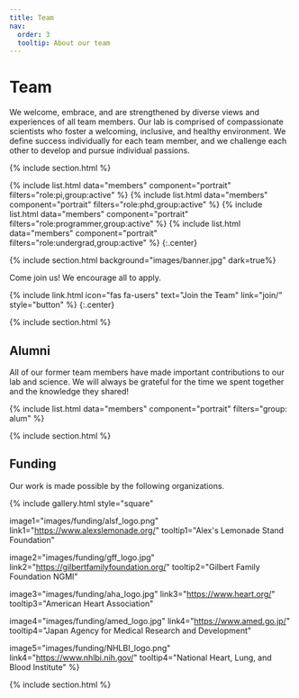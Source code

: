 ```yaml
---
title: Team
nav:
  order: 3
  tooltip: About our team
---
```


# <i class="fas fa-users"></i>Team

We welcome, embrace, and are strengthened by diverse views and experiences of all team members.
Our lab is comprised of compassionate scientists who foster a welcoming, inclusive, and healthy environment.
We define success individually for each team member, and we challenge each other to develop and pursue individual passions.

{% include section.html %}

{%
  include list.html
  data="members"
  component="portrait"
  filters="role:pi,group:active"
%}
{%
  include list.html
  data="members"
  component="portrait"
  filters="role:phd,group:active"
%}
{%
  include list.html
  data="members"
  component="portrait"
  filters="role:programmer,group:active"
%}
{%
  include list.html
  data="members"
  component="portrait"
  filters="role:undergrad,group:active"
%}
{:.center}

{% include section.html background="images/banner.jpg" dark=true%}

Come join us!
We encourage all to apply.

{%
  include link.html
  icon="fas fa-users"
  text="Join the Team"
  link="join/"
  style="button"
%}
{:.center}

{% include section.html %}

## Alumni

All of our former team members have made important contributions to our lab and science.
We will always be grateful for the time we spent together and the knowledge they shared!

{% include list.html data="members" component="portrait" filters="group: alum" %}

{% include section.html %}

## Funding

Our work is made possible by the following organizations.

{%
  include gallery.html
  style="square"

  image1="images/funding/alsf_logo.png"
  link1="https://www.alexslemonade.org/"
  tooltip1="Alex's Lemonade Stand Foundation"

  image2="images/funding/gff_logo.jpg"
  link2="https://gilbertfamilyfoundation.org/"
  tooltip2="Gilbert Family Foundation NGMI"

  image3="images/funding/aha_logo.jpg"
  link3="https://www.heart.org/"
  tooltip3="American Heart Association"

  image4="images/funding/amed_logo.jpg"
  link4="https://www.amed.go.jp/"
  tooltip4="Japan Agency for Medical Research and Development"

  image5="images/funding/NHLBI_logo.png"
  link4="https://www.nhlbi.nih.gov/"
  tooltip4="National Heart, Lung, and Blood Institute"
%}

{% include section.html %}